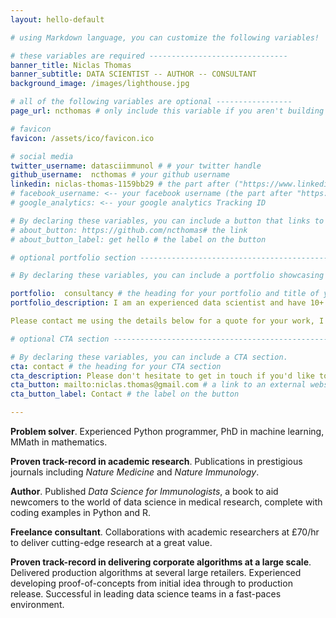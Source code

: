 ```yaml
---
layout: hello-default

# using Markdown language, you can customize the following variables!

# these variables are required -------------------------------
banner_title: Niclas Thomas
banner_subtitle: DATA SCIENTIST -- AUTHOR -- CONSULTANT
background_image: /images/lighthouse.jpg

# all of the following variables are optional -----------------
page_url: ncthomas # only include this variable if you aren't building the page to your primary domain 

# favicon
favicon: /assets/ico/favicon.ico

# social media
twitter_username: datasciimmunol # # your twitter handle
github_username:  ncthomas # your github username
linkedin: niclas-thomas-1159bb29 # the part after ("https://www.linkedin.com/in/...")
# facebook_username: <-- your facebook username (the part after "https://www.facebook.com/...")
# google_analytics: <-- your google analytics Tracking ID

# By declaring these variables, you can include a button that links to an external website or to media.
# about_button: https://github.com/ncthomas# the link
# about_button_label: get hello # the label on the button

# optional portfolio section ------------------------------------------

# By declaring these variables, you can include a portfolio showcasing your work and organize your portfolio's items into a custom layout, all without adding any CSS. In addition, you must 1) create an HTML file in the_includes folder for each project with the text you'd like to display, and 2) create a YAML file in the _data folder describing the order in which each project should be shown and categorized. See `/includes/example.html` and `/_data/work.yml` for examples.

portfolio:  consultancy # the heading for your portfolio and title of your YAML file
portfolio_description: I am an experienced data scientist and have 10+ years solving all sorts of problems. For any medical research data science problems, I am available at the competitive rate of £70/hr.

Please contact me using the details below for a quote for your work, I'm always happy to help!

# optional CTA section --------------------------------------------------

# By declaring these variables, you can include a CTA section.
cta: contact # the heading for your CTA section
cta_description: Please don't hesitate to get in touch if you'd like to collaborate or get a quote for work. # a description to be desplayed below the heading and above the content
cta_button: mailto:niclas.thomas@gmail.com # a link to an external website or to media
cta_button_label: Contact # the label on the button

---			
```

[//]: # (write a bit about yourself here)

**Problem solver**. Experienced Python programmer, PhD in machine learning, MMath in mathematics.

**Proven track-record in academic research**. Publications in prestigious journals including *Nature Medicine* and *Nature Immunology*.

**Author**. Published *Data Science for Immunologists*, a book to aid newcomers to the world of data science in medical research, complete with coding examples in Python and R.

**Freelance consultant**. Collaborations with academic researchers at £70/hr to deliver cutting-edge research at a great value.

**Proven track-record in delivering corporate algorithms at a large scale**. Delivered production algorithms at several large retailers. Experienced developing proof-of-concepts from initial idea through to production release. Successful in leading data science teams in a fast-paces environment.